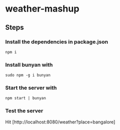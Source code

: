 # weather-mashup

## Steps

### Install the dependencies in package.json

    npm i

### Install bunyan with

    sudo npm -g i bunyan

### Start the server with

    npm start | bunyan

### Test the server

Hit [http://localhost:8080/weather?place=bangalore]